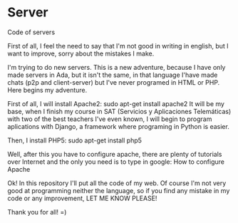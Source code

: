 # Server
Code of servers

First of all, I feel the need to say that I'm not good in writing in english, but I want to improve, sorry about the mistakes I make.

I'm trying to do new servers. This is a new adventure, because I have only made servers in Ada, but it isn't the same, in that language I'have made chats (p2p and client-server) but I've never programed in HTML or PHP. Here begins my adventure.

First of all, I will install Apache2:
  sudo apt-get install apache2
It will be my base, when I finish my course in SAT (Servicios y Aplicaciones Telemáticas) with two of the best teachers I've even known, I will begin to program aplications with Django, a framework where programing in Python is easier.

Then, I install PHP5:
  sudo apt-get install php5

Well, after this you have to configure apache, there are plenty of tutorials over Internet and the only you need is to type in google: How to configure Apache

Ok! In this repository I'll put all the code of my web. Of course I'm not very good at programming neither the language, so if you find any mistake in my code or any improvement, LET ME KNOW PLEASE!

Thank you for all! =)

